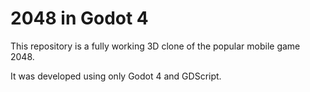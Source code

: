 # 2048 in Godot 4

This repository is a fully working 3D clone of the popular mobile game 2048.

It was developed using only Godot 4 and GDScript.
